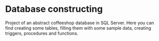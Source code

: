 # Database constructing
Project of an abstract coffeeshop database in SQL Server.
Here you can find creating some tables, filling them with some sample data, creating triggers, procedures and functions.
